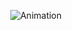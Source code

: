 <p align="center">
  <img src="https://www.tumblr.com/mrhappydude1/149491506069/just-killau-from-hunter-x-hunter-skateboarding" alt="Animation">
</p>
